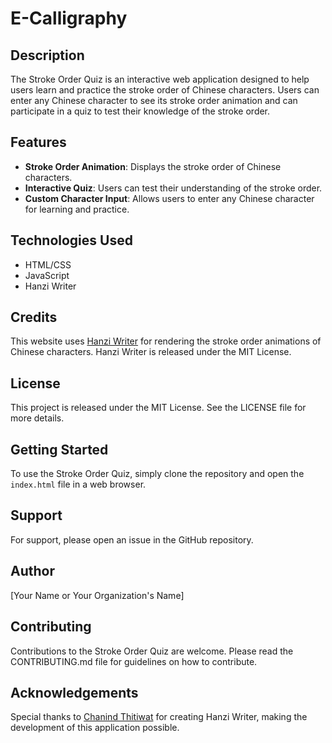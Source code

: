 # E-Calligraphy

## Description
The Stroke Order Quiz is an interactive web application designed to help users learn and practice the stroke order of Chinese characters. Users can enter any Chinese character to see its stroke order animation and can participate in a quiz to test their knowledge of the stroke order.

## Features
- **Stroke Order Animation**: Displays the stroke order of Chinese characters.
- **Interactive Quiz**: Users can test their understanding of the stroke order.
- **Custom Character Input**: Allows users to enter any Chinese character for learning and practice.

## Technologies Used
- HTML/CSS
- JavaScript
- Hanzi Writer

## Credits
This website uses [Hanzi Writer](https://chanind.github.io/hanzi-writer) for rendering the stroke order animations of Chinese characters. Hanzi Writer is released under the MIT License.

## License
This project is released under the MIT License. See the LICENSE file for more details.

## Getting Started
To use the Stroke Order Quiz, simply clone the repository and open the `index.html` file in a web browser.

## Support
For support, please open an issue in the GitHub repository.

## Author
[Your Name or Your Organization's Name]

## Contributing
Contributions to the Stroke Order Quiz are welcome. Please read the CONTRIBUTING.md file for guidelines on how to contribute.

## Acknowledgements
Special thanks to [Chanind Thitiwat](https://chanind.github.io/) for creating Hanzi Writer, making the development of this application possible.
